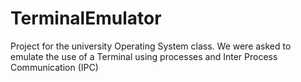 # TerminalEmulator
Project for the university Operating System class. We were asked to emulate the use of a Terminal using processes and Inter Process Communication (IPC) 
